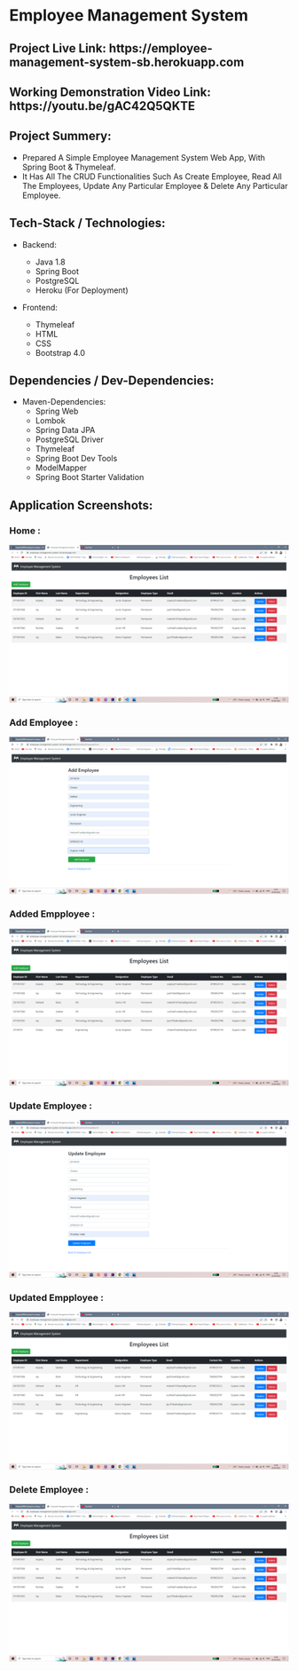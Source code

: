 # Employee Management System

<h2>Project Live Link: https://employee-management-system-sb.herokuapp.com</h2>

<h2>Working Demonstration Video Link: https://youtu.be/gAC42Q5QKTE</h2>

<h2>Project Summery:</h2>

- Prepared A Simple Employee Management System Web App, With Spring Boot & Thymeleaf.
- It Has All The CRUD Functionalities Such As Create Employee, Read All The Employees, Update Any Particular Employee & Delete Any Particular Employee.

<h2>Tech-Stack / Technologies:</h2>

- Backend:
  - Java 1.8
  - Spring Boot
  - PostgreSQL
  - Heroku (For Deployment)
  
- Frontend:
  - Thymeleaf
  - HTML
  - CSS
  - Bootstrap 4.0 

<h2>Dependencies / Dev-Dependencies:</h2>

- Maven-Dependencies:
  - Spring Web
  - Lombok
  - Spring Data JPA
  - PostgreSQL Driver
  - Thymeleaf
  - Spring Boot Dev Tools
  - ModelMapper
  - Spring Boot Starter Validation
  
<h2>Application Screenshots: </h2>

<h3>Home : </h3>

![Screenshot](/src/main/resources/images/home.PNG)

<h3>Add Employee : </h3>

![Screenshot](/src/main/resources/images/add-employee.PNG)

<h3>Added Empployee : </h3>

![Screenshot](/src/main/resources/images/added-employee.PNG)

<h3>Update Employee : </h3>

![Screenshot](/src/main/resources/images/update-employee.PNG)

<h3>Updated Empployee : </h3>

![Screenshot](/src/main/resources/images/updated-employee.PNG)

<h3>Delete Employee : </h3>

![Screenshot](/src/main/resources/images/home.PNG)
